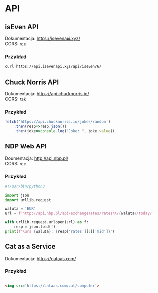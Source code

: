 # API

## isEven API

Dokumentacja: <https://isevenapi.xyz/>  
CORS: `nie`  

### Przykład
```bash
curl https://api.isevenapi.xyz/api/iseven/6/
```

## Chuck Norris API

Dokumentacja: https://api.chucknorris.io/  
CORS: `tak`  

### Przykład
```javascript
fetch('https://api.chucknorris.io/jokes/random')
    .then(resp=>resp.json())
    .then(joke=>console.log("Joke: ", joke.value))
```

## NBP Web API

Doumentacja: <http://api.nbp.pl/>  
CORS: `nie`  

### Przykład
```python
#!/usr/bin/python3

import json
import urllib.request

waluta = 'EUR'
url = f'http://api.nbp.pl/api/exchangerates/rates/A/{waluta}/today/'

with urllib.request.urlopen(url) as f:
    resp = json.load(f)
print(f"Kurs {waluta}: {resp['rates'][0]['mid']}")
```

## Cat as a Service

Dokumentacja: <https://cataas.com/>

### Przykład
```html

<img src='https://cataas.com/cat/computer'>
```
